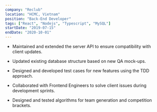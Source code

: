 ```yaml
---
company: "Reclub"
location: "HCMC, Vietnam"
position: "Back-End Developer"
tags: ["React", "Nodejs", "Typescript", "MySQL"]
startDate: "2019-07-15"
endDate: "2020-10-01"
---
```


- Maintained and extended the server API to ensure compatibility with client updates.</p>

* Updated existing database structure based on new QA mock-ups.</p>

* Designed and developed test cases for new features using the TDD approach.</p>

* Collaborated with Frontend Engineers to solve client issues during development sprints.</p>

* Designed and tested algorithms for team generation and competition brackets.</p>
</p>
